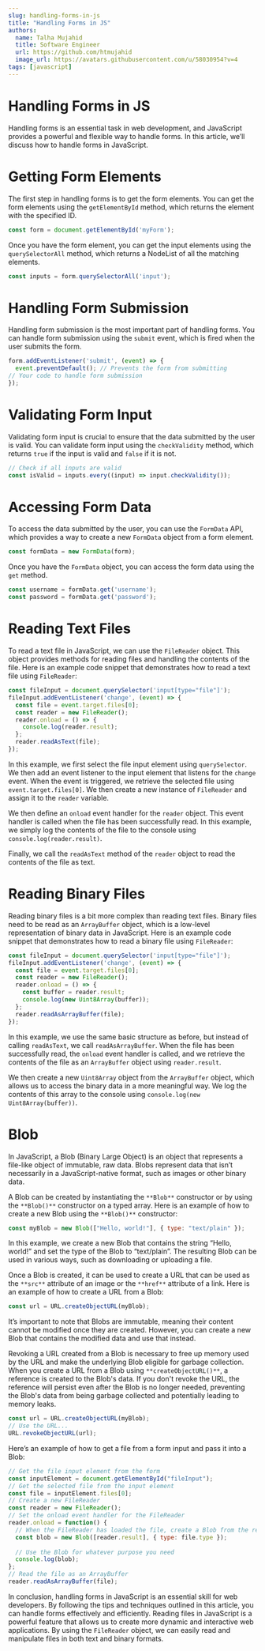 ```yaml
---
slug: handling-forms-in-js
title: "Handling Forms in JS"
authors:
  name: Talha Mujahid
  title: Software Engineer
  url: https://github.com/htmujahid
  image_url: https://avatars.githubusercontent.com/u/58030954?v=4
tags: [javascript]
---
```


Handling Forms in JS
====================

Handling forms is an essential task in web development, and JavaScript provides a powerful and flexible way to handle forms. In this article, we’ll discuss how to handle forms in JavaScript.
<!-- truncate -->

Getting Form Elements
=====================

The first step in handling forms is to get the form elements. You can get the form elements using the `getElementById` method, which returns the element with the specified ID.

```js
const form = document.getElementById('myForm');
```

Once you have the form element, you can get the input elements using the `querySelectorAll` method, which returns a NodeList of all the matching elements.

```js
const inputs = form.querySelectorAll('input');
```

Handling Form Submission
========================

Handling form submission is the most important part of handling forms. You can handle form submission using the `submit` event, which is fired when the user submits the form.

```js
form.addEventListener('submit', (event) => {  
  event.preventDefault(); // Prevents the form from submitting  
// Your code to handle form submission  
});
```

Validating Form Input
=====================

Validating form input is crucial to ensure that the data submitted by the user is valid. You can validate form input using the `checkValidity` method, which returns `true` if the input is valid and `false` if it is not.

```js
// Check if all inputs are valid  
const isValid = inputs.every((input) => input.checkValidity());
```

Accessing Form Data
===================

To access the data submitted by the user, you can use the `FormData` API, which provides a way to create a new `FormData` object from a form element.

```js
const formData = new FormData(form);
```

Once you have the `FormData` object, you can access the form data using the `get` method.

```js
const username = formData.get('username');  
const password = formData.get('password');
```

Reading Text Files
==================

To read a text file in JavaScript, we can use the `FileReader` object. This object provides methods for reading files and handling the contents of the file. Here is an example code snippet that demonstrates how to read a text file using `FileReader`:

```js
const fileInput = document.querySelector('input[type="file"]');  
fileInput.addEventListener('change', (event) => {  
  const file = event.target.files[0];  
  const reader = new FileReader();  
  reader.onload = () => {  
    console.log(reader.result);  
  };  
  reader.readAsText(file);  
});
```

In this example, we first select the file input element using `querySelector`. We then add an event listener to the input element that listens for the `change` event. When the event is triggered, we retrieve the selected file using `event.target.files[0]`. We then create a new instance of `FileReader` and assign it to the `reader` variable.

We then define an `onload` event handler for the `reader` object. This event handler is called when the file has been successfully read. In this example, we simply log the contents of the file to the console using `console.log(reader.result)`.

Finally, we call the `readAsText` method of the `reader` object to read the contents of the file as text.

Reading Binary Files
====================

Reading binary files is a bit more complex than reading text files. Binary files need to be read as an `ArrayBuffer` object, which is a low-level representation of binary data in JavaScript. Here is an example code snippet that demonstrates how to read a binary file using `FileReader`:

```js
const fileInput = document.querySelector('input[type="file"]');  
fileInput.addEventListener('change', (event) => {  
  const file = event.target.files[0];  
  const reader = new FileReader();  
  reader.onload = () => {  
    const buffer = reader.result;  
    console.log(new Uint8Array(buffer));  
  };  
  reader.readAsArrayBuffer(file);  
});
```

In this example, we use the same basic structure as before, but instead of calling `readAsText`, we call `readAsArrayBuffer`. When the file has been successfully read, the `onload` event handler is called, and we retrieve the contents of the file as an `ArrayBuffer` object using `reader.result`.

We then create a new `Uint8Array` object from the `ArrayBuffer` object, which allows us to access the binary data in a more meaningful way. We log the contents of this array to the console using `console.log(new Uint8Array(buffer))`.

Blob
====

In JavaScript, a Blob (Binary Large Object) is an object that represents a file-like object of immutable, raw data. Blobs represent data that isn’t necessarily in a JavaScript-native format, such as images or other binary data.

A Blob can be created by instantiating the `**Blob**` constructor or by using the `**Blob()**` constructor on a typed array. Here is an example of how to create a new Blob using the `**Blob()**` constructor:

```js
const myBlob = new Blob(["Hello, world!"], { type: "text/plain" });
```

In this example, we create a new Blob that contains the string “Hello, world!” and set the type of the Blob to “text/plain”. The resulting Blob can be used in various ways, such as downloading or uploading a file.

Once a Blob is created, it can be used to create a URL that can be used as the `**src**` attribute of an image or the `**href**` attribute of a link. Here is an example of how to create a URL from a Blob:

```js
const url = URL.createObjectURL(myBlob);
```

It’s important to note that Blobs are immutable, meaning their content cannot be modified once they are created. However, you can create a new Blob that contains the modified data and use that instead.

Revoking a URL created from a Blob is necessary to free up memory used by the URL and make the underlying Blob eligible for garbage collection. When you create a URL from a Blob using `**createObjectURL()**`, a reference is created to the Blob's data. If you don't revoke the URL, the reference will persist even after the Blob is no longer needed, preventing the Blob's data from being garbage collected and potentially leading to memory leaks.

```js
const url = URL.createObjectURL(myBlob);  
// Use the URL...  
URL.revokeObjectURL(url);
```

Here’s an example of how to get a file from a form input and pass it into a Blob:

```js
// Get the file input element from the form  
const inputElement = document.getElementById("fileInput");  
// Get the selected file from the input element  
const file = inputElement.files[0];  
// Create a new FileReader  
const reader = new FileReader();  
// Set the onload event handler for the FileReader  
reader.onload = function() {  
  // When the FileReader has loaded the file, create a Blob from the result  
  const blob = new Blob([reader.result], { type: file.type });  
    
  // Use the Blob for whatever purpose you need  
  console.log(blob);  
};  
// Read the file as an ArrayBuffer  
reader.readAsArrayBuffer(file);
```

In conclusion, handling forms in JavaScript is an essential skill for web developers. By following the tips and techniques outlined in this article, you can handle forms effectively and efficiently. Reading files in JavaScript is a powerful feature that allows us to create more dynamic and interactive web applications. By using the `FileReader` object, we can easily read and manipulate files in both text and binary formats.